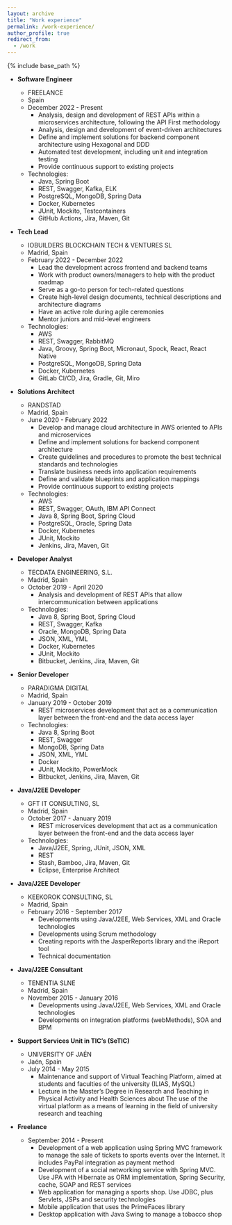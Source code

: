 ```yaml
---
layout: archive
title: "Work experience"
permalink: /work-experience/
author_profile: true
redirect_from:
  - /work
---
```


{% include base_path %}

* **Software Engineer**
    * FREELANCE
    * Spain
    * December 2022 - Present
        * Analysis, design and development of REST APIs within a microservices architecture, following the API First methodology
        * Analysis, design and development of event-driven architectures
        * Define and implement solutions for backend component architecture using Hexagonal and DDD
        * Automated test development, including unit and integration testing
        * Provide continuous support to existing projects
    * Technologies:
      * Java, Spring Boot
      * REST, Swagger, Kafka, ELK
      * PostgreSQL, MongoDB, Spring Data
      * Docker, Kubernetes
      * JUnit, Mockito, Testcontainers
      * GitHub Actions, Jira, Maven, Git
 
* **Tech Lead**
    * IOBUILDERS BLOCKCHAIN TECH & VENTURES SL
    * Madrid, Spain
    * February 2022 - December 2022
      * Lead the development across frontend and backend teams
      * Work with product owners/managers to help with the product roadmap
      * Serve as a go-to person for tech-related questions
      * Create high-level design documents, technical descriptions and architecture diagrams
      * Have an active role during agile ceremonies
      * Mentor juniors and mid-level engineers
    * Technologies:
      * AWS
      * REST, Swagger, RabbitMQ
      * Java, Groovy, Spring Boot, Micronaut, Spock, React, React Native
      * PostgreSQL, MongoDB, Spring Data
      * Docker, Kubernetes
      * GitLab CI/CD, Jira, Gradle, Git, Miro

* **Solutions Architect**
    * RANDSTAD
    * Madrid, Spain
    * June 2020 - February 2022
        * Develop and manage cloud architecture in AWS oriented to APIs and microservices
        * Define and implement solutions for backend component architecture
        * Create guidelines and procedures to promote the best technical standards and technologies
        * Translate business needs into application requirements
        * Define and validate blueprints and application mappings
        * Provide continuous support to existing projects
    * Technologies:
      * AWS
      * REST, Swagger, OAuth, IBM API Connect
      * Java 8, Spring Boot, Spring Cloud
      * PostgreSQL, Oracle, Spring Data
      * Docker, Kubernetes
      * JUnit, Mockito
      * Jenkins, Jira, Maven, Git
  
* **Developer Analyst**
    * TECDATA ENGINEERING, S.L.
    * Madrid, Spain
    * October 2019 - April 2020
        * Analysis and development of REST APIs that allow intercommunication between applications
    * Technologies:
      * Java 8, Spring Boot, Spring Cloud
      * REST, Swagger, Kafka
      * Oracle, MongoDB, Spring Data
      * JSON, XML, YML
      * Docker, Kubernetes
      * JUnit, Mockito
      * Bitbucket, Jenkins, Jira, Maven, Git

* **Senior Developer**
    * PARADIGMA DIGITAL
    * Madrid, Spain
    * January 2019 - October 2019
        * REST microservices development that act as a communication layer between the front-end and the data access layer
    * Technologies:
      * Java 8, Spring Boot
      * REST, Swagger
      * MongoDB, Spring Data
      * JSON, XML, YML
      * Docker
      * JUnit, Mockito, PowerMock
      * Bitbucket, Jenkins, Jira, Maven, Git

* **Java/J2EE Developer**
    * GFT IT CONSULTING, SL
    * Madrid, Spain
    * October 2017 - January 2019
        * REST microservices development that act as a communication layer between the front-end and the data access layer
    * Technologies:
      * Java/J2EE, Spring, JUnit, JSON, XML
      * REST
      * Stash, Bamboo, Jira, Maven, Git
      * Eclipse, Enterprise Architect

* **Java/J2EE Developer**
    * KEEKOROK CONSULTING, SL
    * Madrid, Spain
    * February 2016 - September 2017
        * Developments using Java/J2EE, Web Services, XML and Oracle technologies
        * Developments using Scrum methodology
        * Creating reports with the JasperReports library and the iReport tool
        * Technical documentation

* **Java/J2EE Consultant**
    * TENENTIA SLNE
    * Madrid, Spain
    * November 2015 - January 2016
        * Developments using Java/J2EE, Web Services, XML and Oracle technologies
        * Developments on integration platforms (webMethods), SOA and BPM

* **Support Services Unit in TIC’s (SeTIC)**
    * UNIVERSITY OF JAÉN
    * Jaén, Spain
    * July 2014 - May 2015
        * Maintenance and support of Virtual Teaching Platform, aimed at students and faculties of the university (ILIAS, MySQL)
        * Lecture in the Master’s Degree in Research and Teaching in Physical Activity and Health Sciences about The use of the virtual platform as a means of learning in the field of university research and teaching

* **Freelance**
    * September 2014 - Present
        * Development of a web application using Spring MVC framework to manage the sale of tickets to sports events over the Internet. It includes PayPal integration as payment method
        * Development of a social networking service with Spring MVC. Use JPA with Hibernate as ORM implementation, Spring Security, cache, SOAP and REST services
        * Web application for managing a sports shop. Use JDBC, plus Servlets, JSPs and security technologies
        * Mobile application that uses the PrimeFaces library
        * Desktop application with Java Swing to manage a tobacco shop

<!--
Publications
======
  <ul>{% for post in site.publications %}
    {% include archive-single-cv.html %}
  {% endfor %}</ul>
  
Talks
======
  <ul>{% for post in site.talks %}
    {% include archive-single-talk-cv.html %}
  {% endfor %}</ul>
  
Teaching
======
  <ul>{% for post in site.teaching %}
    {% include archive-single-cv.html %}
  {% endfor %}</ul>
-->
